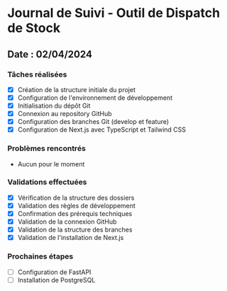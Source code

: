 # Journal de Suivi - Outil de Dispatch de Stock

## Date : 02/04/2024

### Tâches réalisées
- [x] Création de la structure initiale du projet
- [x] Configuration de l'environnement de développement
- [x] Initialisation du dépôt Git
- [x] Connexion au repository GitHub
- [x] Configuration des branches Git (develop et feature)
- [x] Configuration de Next.js avec TypeScript et Tailwind CSS

### Problèmes rencontrés
- Aucun pour le moment

### Validations effectuées
- [x] Vérification de la structure des dossiers
- [x] Validation des règles de développement
- [x] Confirmation des prérequis techniques
- [x] Validation de la connexion GitHub
- [x] Validation de la structure des branches
- [x] Validation de l'installation de Next.js

### Prochaines étapes
- [ ] Configuration de FastAPI
- [ ] Installation de PostgreSQL 